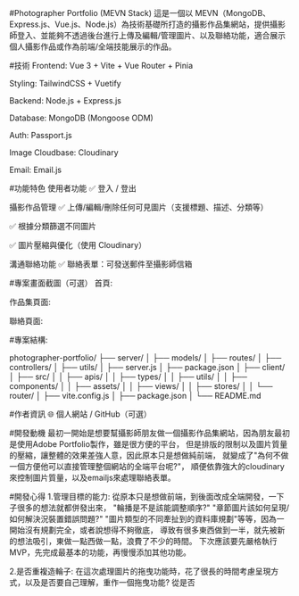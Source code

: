 #Photographer Portfolio (MEVN Stack)
這是一個以 MEVN（MongoDB、Express.js、Vue.js、Node.js）為技術基礎所打造的攝影作品集網站，提供攝影師登入、並能夠不透過後台進行上傳及編輯/管理圖片、以及聯絡功能，適合展示個人攝影作品或作為前端/全端技能展示的作品。

#技術
Frontend: Vue 3 + Vite + Vue Router + Pinia

Styling: TailwindCSS + Vuetify

Backend: Node.js + Express.js

Database: MongoDB (Mongoose ODM)

Auth: Passport.js

Image Cloudbase: Cloudinary

Email: Email.js

#功能特色
使用者功能
✅ 登入 / 登出

攝影作品管理
✅ 上傳/編輯/刪除任何可見圖片（支援標題、描述、分類等）

✅ 根據分類篩選不同圖片

✅ 圖片壓縮與優化（使用 Cloudinary）

溝通聯絡功能
✅ 聯絡表單：可發送郵件至攝影師信箱

#專案畫面截圖（可選）
首頁:

作品集頁面:

聯絡頁面:


#專案結構:

photographer-portfolio/
├── server/
│ ├── models/
│ ├── routes/
│ ├── controllers/
│ ├── utils/
│ ├── server.js
│ ├── package.json
│
├── client/
│ ├── src/
│ │ ├── apis/
│ │ ├── types/
│ │ ├── utils/
│ │ ├── components/
│ │ ├── assets/
│ │ ├── views/
│ │ ├── stores/
│ │ └── router/
│ ├── vite.config.js
│ ├── package.json
│ └── README.md



#作者資訊
🌐 個人網站 / GitHub（可選）


#開發動機
最初一開始是想要幫攝影師朋友做一個攝影作品集網站，因為朋友最初是使用Adobe Portfolio製作，雖是很方便的平台，
但是排版的限制以及圖片質量的壓縮，讓整體的效果差強人意，因此原本只是想做純前端，
就變成了"為何不做一個方便他可以直接管理整個網站的全端平台呢?"，
順便依靠強大的cloudinary來控制圖片質量，以及emailjs來處理聯絡表單。

#開發心得
1.管理目標的能力:
從原本只是想做前端，到後面改成全端開發，一下子很多的想法就都併發出來，
"輪播是不是該能調整順序?" "章節圖片該如何呈現/如何解決況裝置錯誤問題?"
"圖片類型的不同牽扯到的資料庫規劃"等等，因為一開始沒有規劃完全，或者說想得不夠徹底，
導致有很多東西做到一半，就先被新的想法吸引，東做一點西做一點，浪費了不少的時間。
下次應該要先嚴格執行MVP，先完成最基本的功能，再慢慢添加其他功能。

2.是否重複造輪子:
在這次處理圖片的拖曳功能時，花了很長的時間考慮呈現方式，以及是否要自己理解，重作一個拖曳功能?
從是否
